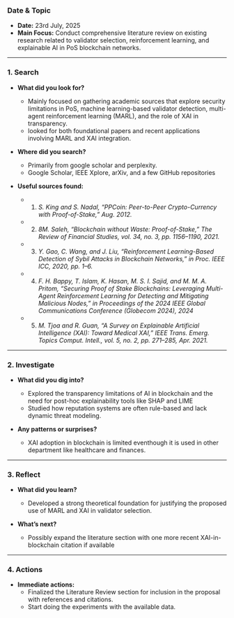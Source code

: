 ### Date & Topic

- **Date:** 23rd July, 2025 
- **Main Focus:** Conduct comprehensive literature review on existing research related to validator selection, reinforcement learning, and explainable AI in PoS blockchain networks.

---

### 1. Search

- **What did you look for?**  
  - Mainly focused on gathering academic sources that explore security limitations in PoS, machine learning-based validator detection, multi-agent reinforcement learning (MARL), and the role of XAI in transparency.
  - looked for both foundational papers and recent applications involving MARL and XAI integration. 

- **Where did you search?**  
  - Primarily from google scholar and perplexity.
  - Google Scholar, IEEE Xplore, arXiv, and a few GitHub repositories

- **Useful sources found:**  
    - 1. *S. King and S. Nadal, “PPCoin: Peer-to-Peer Crypto-Currency with Proof-of-Stake,” Aug. 2012.*

    - 2. *8M. Saleh, “Blockchain without Waste: Proof-of-Stake,” The Review of Financial Studies, vol. 34, no. 3, pp. 1156–1190, 2021.*

    - 3. *Y. Gao, C. Wang, and J. Liu, “Reinforcement Learning-Based Detection of Sybil Attacks in Blockchain Networks,” in Proc. IEEE ICC, 2020, pp. 1–6.*
    - 4. *F. H. Bappy, T. Islam, K. Hasan, M. S. I. Sajid, and M. M. A. Pritom, “Securing Proof of Stake Blockchains: Leveraging Multi-Agent Reinforcement Learning for Detecting and Mitigating Malicious Nodes,” in Proceedings of the 2024 IEEE Global Communications Conference (Globecom 2024), 2024*

    - 5. *M. Tjoa and R. Guan, “A Survey on Explainable Artificial Intelligence (XAI): Toward Medical XAI,” IEEE Trans. Emerg. Topics Comput. Intell., vol. 5, no. 2, pp. 271–285, Apr. 2021.*

   

---

### 2. Investigate

- **What did you dig into?**  
  - Explored the transparency limitations of AI in blockchain and the need for post-hoc explainability tools like SHAP and LIME
  - Studied how reputation systems are often rule-based and lack dynamic threat modeling.

- **Any patterns or surprises?**  
  - XAI adoption in blockchain is limited eventhough it is used in other department like healthcare and finances.
  

---

### 3. Reflect

- **What did you learn?**  
  - Developed a strong theoretical foundation for justifying the proposed use of MARL and XAI in validator selection.

- **What’s next?**  
  - Possibly expand the literature section with one more recent XAI-in-blockchain citation if available
  

---

### 4. Actions

- **Immediate actions:**  
  - Finalized the Literature Review section for inclusion in the proposal with references and citations. 
  - Start doing the experiments with the available data.
  
